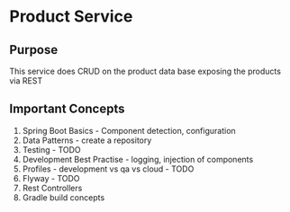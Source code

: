 # Product Service

## Purpose
This service does CRUD on the product data base exposing the products via REST

## Important Concepts
1. Spring Boot Basics - Component detection, configuration
2. Data Patterns - create a repository
3. Testing - TODO
4. Development Best Practise - logging, injection of components
5. Profiles - development vs qa vs cloud - TODO
6. Flyway - TODO
7. Rest Controllers
8. Gradle build concepts
